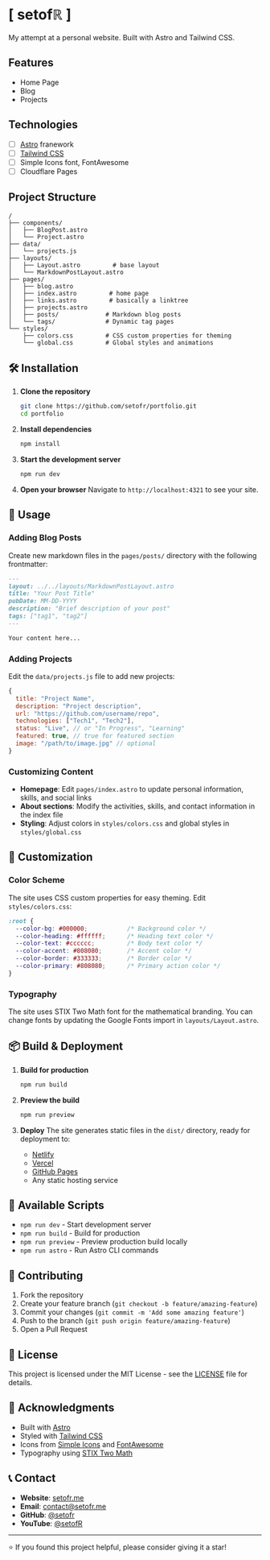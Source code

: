 # [ setofℝ ]

My attempt at a personal website. Built with Astro and Tailwind CSS.

## Features

- Home Page
- Blog
- Projects

## Technologies

- [ ] [Astro](https://astro.build/) franework
- [ ] [Tailwind CSS](https://tailwindcss.com/)
- [ ] Simple Icons font, FontAwesome
- [ ] Cloudflare Pages

## Project Structure

```
/
├── components/
│   ├── BlogPost.astro       
│   └── Project.astro        
├── data/
│   └── projects.js          
├── layouts/
│   ├── Layout.astro         # base layout
│   └── MarkdownPostLayout.astro
├── pages/
│   ├── blog.astro          
│   ├── index.astro         # home page
│   ├── links.astro         # basically a linktree
│   ├── projects.astro      
│   ├── posts/             # Markdown blog posts
│   └── tags/              # Dynamic tag pages
└── styles/
    ├── colors.css         # CSS custom properties for theming
    └── global.css         # Global styles and animations
```

## 🛠️ Installation

1. **Clone the repository**
   ```bash
   git clone https://github.com/setofr/portfolio.git
   cd portfolio
   ```

2. **Install dependencies**
   ```bash
   npm install
   ```

3. **Start the development server**
   ```bash
   npm run dev
   ```

4. **Open your browser**
   Navigate to `http://localhost:4321` to see your site.

## 📝 Usage

### Adding Blog Posts

Create new markdown files in the `pages/posts/` directory with the following frontmatter:

```markdown
---
layout: ../../layouts/MarkdownPostLayout.astro
title: "Your Post Title"
pubDate: MM-DD-YYYY
description: "Brief description of your post"
tags: ["tag1", "tag2"]
---

Your content here...
```

### Adding Projects

Edit the `data/projects.js` file to add new projects:

```javascript
{
  title: "Project Name",
  description: "Project description",
  url: "https://github.com/username/repo",
  technologies: ["Tech1", "Tech2"],
  status: "Live", // or "In Progress", "Learning"
  featured: true, // true for featured section
  image: "/path/to/image.jpg" // optional
}
```

### Customizing Content

- **Homepage**: Edit `pages/index.astro` to update personal information, skills, and social links
- **About sections**: Modify the activities, skills, and contact information in the index file
- **Styling**: Adjust colors in `styles/colors.css` and global styles in `styles/global.css`

## 🎨 Customization

### Color Scheme

The site uses CSS custom properties for easy theming. Edit `styles/colors.css`:

```css
:root {
  --color-bg: #000000;           /* Background color */
  --color-heading: #ffffff;      /* Heading text color */
  --color-text: #cccccc;         /* Body text color */
  --color-accent: #808080;       /* Accent color */
  --color-border: #333333;       /* Border color */
  --color-primary: #808080;      /* Primary action color */
}
```

### Typography

The site uses STIX Two Math font for the mathematical branding. You can change fonts by updating the Google Fonts import in `layouts/Layout.astro`.

## 📦 Build & Deployment

1. **Build for production**
   ```bash
   npm run build
   ```

2. **Preview the build**
   ```bash
   npm run preview
   ```

3. **Deploy**
   The site generates static files in the `dist/` directory, ready for deployment to:
   - [Netlify](https://netlify.com)
   - [Vercel](https://vercel.com)
   - [GitHub Pages](https://pages.github.com)
   - Any static hosting service

## 🔧 Available Scripts

- `npm run dev` - Start development server
- `npm run build` - Build for production
- `npm run preview` - Preview production build locally
- `npm run astro` - Run Astro CLI commands

## 🤝 Contributing

1. Fork the repository
2. Create your feature branch (`git checkout -b feature/amazing-feature`)
3. Commit your changes (`git commit -m 'Add some amazing feature'`)
4. Push to the branch (`git push origin feature/amazing-feature`)
5. Open a Pull Request

## 📄 License

This project is licensed under the MIT License - see the [LICENSE](LICENSE) file for details.

## 🙏 Acknowledgments

- Built with [Astro](https://astro.build/)
- Styled with [Tailwind CSS](https://tailwindcss.com/)
- Icons from [Simple Icons](https://simpleicons.org/) and [FontAwesome](https://fontawesome.com/)
- Typography using [STIX Two Math](https://fonts.google.com/specimen/STIX+Two+Math)

## 📞 Contact

- **Website**: [setofr.me](https://setofr.me)
- **Email**: contact@setofr.me
- **GitHub**: [@setofr](https://github.com/setofr)
- **YouTube**: [@setofR](https://www.youtube.com/@setofR)

---

⭐ If you found this project helpful, please consider giving it a star!
